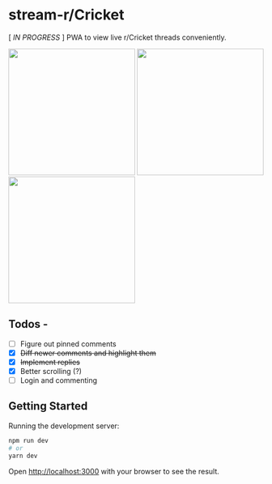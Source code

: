 

# stream-r/Cricket
[ _IN PROGRESS_ ] PWA to view live r/Cricket threads conveniently.

<img width="250" src="https://user-images.githubusercontent.com/27387245/132201393-92f3d8c2-1e72-4ba3-abf8-05f4bdeafba5.png"/> <img width="250" src="https://user-images.githubusercontent.com/27387245/132201256-92862bdd-a1ef-404e-ab31-c8752ea3f412.png"/>
<img width="250" src="https://user-images.githubusercontent.com/27387245/132877992-8996168b-4c92-4a6f-88e7-a5624838ddf0.png"/>


## Todos -
- [ ] Figure out pinned comments 
- [x] ~~Diff newer comments and highlight them~~
- [x] ~~Implement replies~~
- [x] Better scrolling (?)
- [ ] Login and commenting

## Getting Started

Running the development server:

```bash
npm run dev
# or
yarn dev
```

Open [http://localhost:3000](http://localhost:3000) with your browser to see the result.


